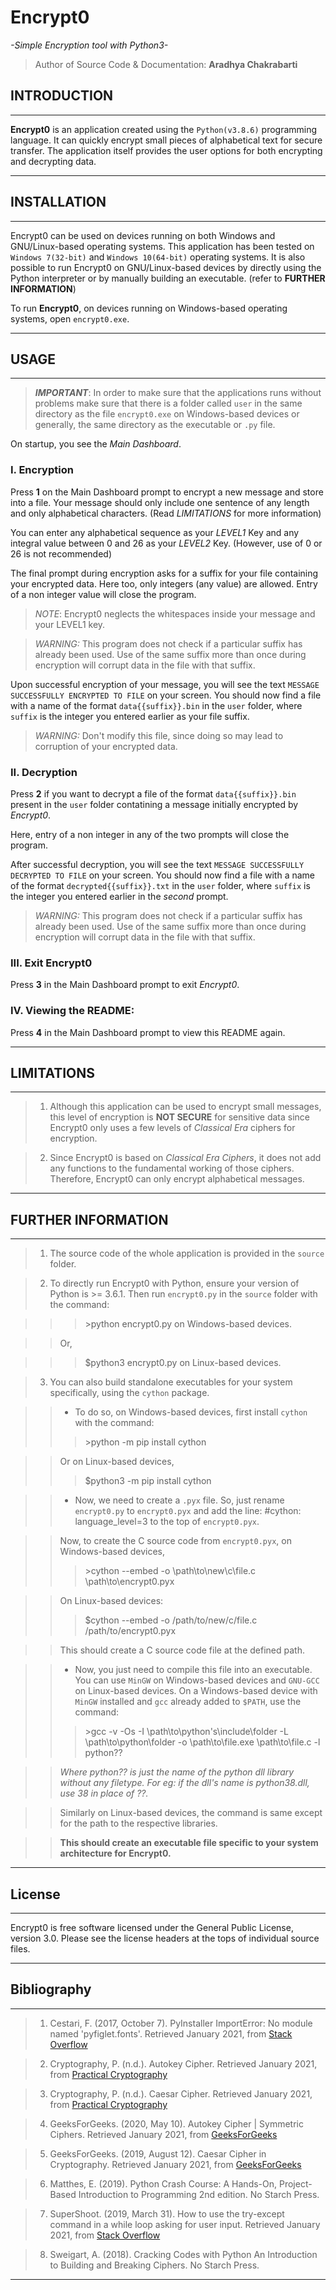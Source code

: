 # Encrypt0

*-Simple Encryption tool with Python3-*

>Author of Source Code & Documentation: **Aradhya Chakrabarti**

## INTRODUCTION

---
**Encrypt0** is an application created using the `Python(v3.8.6)` programming language. It can quickly encrypt small pieces of alphabetical text for secure transfer. The application itself provides the user options for both encrypting and decrypting data.

---

## INSTALLATION

---
Encrypt0 can be used on devices running on both Windows and GNU/Linux-based operating systems. This application has been tested on `Windows 7(32-bit)` and `Windows 10(64-bit)` operating systems.
It is also possible to run Encrypt0 on GNU/Linux-based devices by directly using the Python interpreter or by manually building an executable. (refer to **FURTHER INFORMATION**)

To run **Encrypt0**, on devices running on Windows-based operating systems, open `encrypt0.exe`.

---

## USAGE

---
>***IMPORTANT***: In order to make sure that the applications runs without problems make sure that there is a folder called `user` in the same directory as the file `encrypt0.exe` on Windows-based devices or generally, the same directory as the executable or `.py` file.

On startup, you see the *Main Dashboard*.


### I. Encryption

Press **1** on the Main Dashboard prompt to encrypt a new message and store into a file. Your message should only include one sentence of any length and only alphabetical characters. (Read *LIMITATIONS* for more information)

You can enter any alphabetical sequence as your *LEVEL1* Key and any integral value between 0 and 26 as your *LEVEL2* Key. (However, use of 0 or 26 is not recommended)

The final prompt during encryption asks for a suffix for your file containing your encrypted data. Here too, only integers (any value) are allowed. Entry of a non integer value will close the program.

>*NOTE*: Encrypt0 neglects the whitespaces inside your message and your LEVEL1 key.

>*WARNING:* This program does not check if a particular suffix has already been used. Use of the same suffix more than once during encryption will corrupt data in the file with that suffix.

Upon successful encryption of your message, you will see the text `MESSAGE SUCCESSFULLY ENCRYPTED TO FILE` on your screen. You should now find a file with a name of the format `data{{suffix}}.bin` in the `user` folder, where `suffix` is the integer you entered earlier as your file suffix.

>*WARNING:* Don't modify this file, since doing so may lead to corruption of your encrypted data.


### II. Decryption


Press **2** if you want to decrypt a file of the format `data{{suffix}}.bin` present in the `user` folder contatining a message initially encrypted by *Encrypt0*.

Here, entry of a non integer in any of the two prompts will close the program.

After successful decryption, you will see the text `MESSAGE SUCCESSFULLY DECRYPTED TO FILE` on your screen. You should now find a file with a name of the format `decrypted{{suffix}}.txt` in the `user` folder, where `suffix` is the integer you entered earlier in the *second* prompt.

>*WARNING:* This program does not check if a particular suffix has already been used. Use of the same suffix more than once during encryption will corrupt data in the file with that suffix.

### III. Exit Encrypt0

Press **3** in the Main Dashboard prompt to exit *Encrypt0*.

### IV. Viewing the README:

Press **4** in the Main Dashboard prompt to view this README again.

---

## LIMITATIONS

---
>1. Although this application can be used to encrypt small messages, this level of encryption is **NOT SECURE** for sensitive data since Encrypt0 only uses a few levels of *Classical Era* ciphers for encryption.

>2. Since Encrypt0 is based on *Classical Era Ciphers*, it does not add any functions to the fundamental working of those ciphers. Therefore, Encrypt0 can only encrypt alphabetical messages.

---

## FURTHER INFORMATION

---
>1. The source code of the whole application is provided in the `source` folder.

>2. To directly run Encrypt0 with Python, ensure your version of Python is >= 3.6.1. Then run `encrypt0.py` in the `source` folder with the command:

>>>\>python encrypt0.py
>>on Windows-based devices.

>>Or,

>>>$python3 encrypt0.py
>>on Linux-based devices.

>3. You can also build standalone executables for your system specifically, using the `cython` package.

>>- To do so, on Windows-based devices, first install `cython` with the command:
>>>\>python -m pip install cython

>>Or on Linux-based devices, 
>>>$python3 -m pip install cython

>>- Now, we need to create a `.pyx` file. So, just rename `encrypt0.py` to `encrypt0.pyx` and add the line:
>>\#cython: language_level=3
>>to the top of `encrypt0.pyx`.

>>Now, to create the C source code from `encrypt0.pyx`, on Windows-based devices,
>>>\>cython --embed -o \path\to\new\c\file.c \path\to\encrypt0.pyx

>>On Linux-based devices:
>>>$cython --embed -o /path/to/new/c/file.c /path/to/encrypt0.pyx 

>>This should create a C source code file at the defined path.

>>- Now, you just need to compile this file into an executable.
>>You can use `MinGW` on Windows-based devices and `GNU-GCC` on Linux-based devices.
>>On a Windows-based device with `MinGW` installed and `gcc` already added to `$PATH`, use the command:
>>>\>gcc -v -Os -I \path\to\python's\include\folder -L \path\to\python\folder  -o \path\to\file.exe \path\to\file.c  -l python??

>>*Where python?? is just the name of the python dll library without any filetype. For eg: if the dll's name is python38.dll, use 38 in place of ??.*

>>Similarly on Linux-based devices, the command is same except for the path to the respective libraries.

>>**This should create an executable file specific to your system architecture for Encrypt0.**

---

## License

---
Encrypt0 is free software licensed under the General Public License, version 3.0.
Please see the license headers at the tops of individual source files.

___

## Bibliography

---
>1. Cestari, F. (2017, October 7). PyInstaller ImportError: No module named 'pyfiglet.fonts'. Retrieved January 2021, from [Stack Overflow](https://stackoverflow.com/a/46615852)

>2. Cryptography, P. (n.d.). Autokey Cipher. Retrieved January 2021, from [Practical Cryptography](http://www.practicalcryptography.com/ciphers/autokey-cipher/)

>3. Cryptography, P. (n.d.). Caesar Cipher. Retrieved January 2021, from [Practical Cryptography](http://www.practicalcryptography.com/ciphers/caesar-cipher/)

>4. GeeksForGeeks. (2020, May 10). Autokey Cipher | Symmetric Ciphers. Retrieved January 2021, from [GeeksForGeeks](https://www.geeksforgeeks.org/autokey-cipher-symmetric-ciphers/)

>5. GeeksForGeeks. (2019, August 12). Caesar Cipher in Cryptography. Retrieved January 2021, from [GeeksForGeeks](https://www.geeksforgeeks.org/caesar-cipher-in-cryptography/)

>6. Matthes, E. (2019). Python Crash Course: A Hands-On, Project-Based Introduction to Programming 2nd edition. No Starch Press.

>7. SuperShoot. (2019, March 31). How to use the try-except command in a while loop asking for user input. Retrieved January 2021, from [Stack Overflow](https://stackoverflow.com/a/55437460)

>8. Sweigart, A. (2018). Cracking Codes with Python An Introduction to Building and Breaking Ciphers. No Starch Press.

---